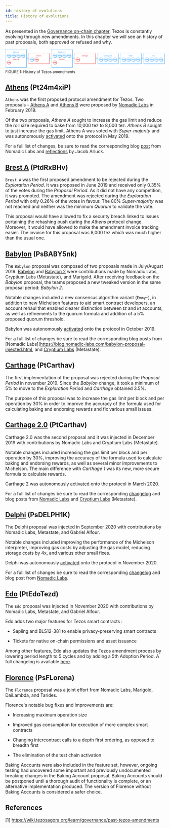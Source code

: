 ```yaml
---
id: history-of-evolutions
title: History of evolutions
---
```


As presented in the [Governance on-chain chapter](/tezos-basics/governance-on-chain), Tezos is constantly evolving through new amendments. In this chapter we will see an history of past proposals, both approved or refused and why.

![](../../static/img/tezos-basics/history_of_tezos_amendement.svg)
<small className="figure">FIGURE 1: History of Tezos amendments</small>

## [Athens](https://www.tezosagora.org/proposal/1) (Pt24m4xiP)
`Athens` was the first proposed protocol amendment for Tezos. Two proposals - [Athens A](https://www.tezosagora.org/proposal/1) and [Athens B](https://forum.tezosagora.org/t/athens-b-psd1ynubh/33) were proposed by [Nomadic Labs](https://blog.nomadic-labs.com/athens-our-proposals-for-the-first-voted-amendment.html) in February 2019.

Of the two proposals, _Athens A_ sought to increase the gas limit and reduce the roll size required to bake from 10,000 tez to 8,000 tez. _Athens B_ sought to just increase the gas limit. Athens A was voted with _Super-majority_ and was autonomously [activated](https://twitter.com/TezosAgoraBot/status/1133901612790034432?s=20) onto the protocol in May 2019.

For a full list of changes, be sure to read the corresponding blog [post](https://blog.nomadic-labs.com/athens-proposals-injected.html) from Nomadic Labs and [reflections](https://medium.com/tqtezos/reflecting-on-athens-the-first-self-amendment-of-tezos-4791ab3b1de1) by Jacob Arluck. 

## [Brest A](https://www.tezosagora.org/proposal/3) (PtdRxBHv)

`Brest A` was the first proposed amendment to be rejected during the _Exploration Period_. It was proposed in June 2019 and received only 0.35% of the votes during the _Proposal Period_. As it did not have any competition, it was promoted. The amendment was rejected during the _Exploration Period_ with only 0.26% of the votes in favour. The 80% _Super-majority_ was not reached and neither was the minimum _Quorum_ to validate the vote.

This proposal would have allowed to fix a security breach linked to issues pertaining the rehashing push during the _Athens_ protocol change. Moreover, it would have allowed to make the amendment invoice tracking easier. The invoice for this proposal was 8,000 tez which was much higher than the usual one.

## [Babylon](https://www.tezosagora.org/proposal/5) (PsBABY5nk)

The `Babylon` proposal was composed of two proposals made in July/August 2019. [Babylon](https://www.tezosagora.org/proposal/4) and [Babylon 2](https://www.tezosagora.org/proposal/5) were contributions made by Nomadic Labs, Cryptium Labs (Metastate), and Marigold. After receiving feedback on the _Babylon_ proposal, the teams proposed a new tweaked version in the same proposal period: _Babylon 2_.

Notable changes included a new consensus algorithm variant (`Emmy+`), in addition to new Michelson features to aid smart contract developers, an account rehaul that enabled clearer distinction between _tz_ and _kt_ accounts, as well as refinements to the quorum formula and addition of a 5% proposed quorum threshold.

Babylon was autonomously [activated](https://twitter.com/adrian_brink/status/1185137422432161792?s=20) onto the protocol in October 2019.

For a full list of changes be sure to read the corresponding blog posts from [Nomadic Labs](https://blog.nomadic-labs.com/babylon-proposal-injected.html, and [Cryptium Labs](https://medium.com/metastatedev/on-babylon2-0-1-58058d9d2106) (Metastate). 

## [Carthage](https://www.tezosagora.org/proposal/6) (PtCarthav)

The first implementation of the proposal was rejected during the _Proposal Period_ in november 2019. Since the _Babylon_ change, it took a minimum of 5% to move to the _Exploration Period_ and _Carthage_ obtained 3.5%.

The purpose of this proposal was to increase the gas limit per block and per operation by 30% in order to improve the accuracy of the formula used for calculating baking and endorsing rewards and fix various small issues.

## [Carthage 2.0](https://www.tezosagora.org/proposal/7) (PtCarthav)
Carthage 2.0 was the second proposal and it was injected in December 2019 with contributions by Nomadic Labs and Cryptium Labs (Metastate).

Notable changes included increasing the gas limit per block and per operation by 30%, improving the accuracy of the formula used to calculate baking and endorsing rewards, as well as several minor improvements to Michelson. The main difference with _Carthage 1_ was its new, more secure formula to calculate rewards.

Carthage 2 was autonomously [activated](https://twitter.com/tezos/status/1235590757416751105?s=20) onto the protocol in March 2020.

For a full list of changes be sure to read the corresponding [changelog](https://tezos.gitlab.io/protocols/006_carthage.html#changelog) and blog posts from [Nomadic Labs](https://blog.nomadic-labs.com/carthage-changelog-and-testnet.html) and [Cryptium Labs](https://medium.com/metastatedev/updating-the-potential-carthage-proposal-and-resetting-the-carthagenet-test-network-f413a792571f) (Metastate). 

## [Delphi](https://www.tezosagora.org/proposal/8) (PsDELPH1K)
The Delphi proposal was injected in September 2020 with contributions by Nomadic Labs, Metastate, and Gabriel Alfour.

Notable changes included improving the performance of the Michelson interpreter, improving gas costs by adjusting the gas model, reducing storage costs by 4x, and various other small fixes.

Delphi was autonomously [activated](https://twitter.com/tezos/status/1326877616322859009?s=20) onto the protocol in November 2020.

For a full list of changes be sure to read the corresponding [changelog](https://blog.nomadic-labs.com/delphi-changelog.html#007-delphi-changelog) and blog post from [Nomadic Labs](https://blog.nomadic-labs.com/delphi-official-release.html).

## [Edo](https://www.tezosagora.org/proposal/9) (PtEdoTezd)
The `Edo` proposal was injected in November 2020 with contributions by Nomadic Labs, Metastate, and Gabriel Alfour.

Edo adds two major features for Tezos smart contracts :

* Sapling and BLS12-381 to enable privacy-preserving smart contracts

* Tickets for native on-chain permissions and asset issuance

Among other features, Edo also updates the Tezos amendment process by lowering period length to 5 cycles and by adding a 5th Adoption Period. A full changelog is available [here](https://tezos.gitlab.io/protocols/008_edo.html).

## [Florence](https://www.tezosagora.org/proposal/11) (PsFLorena)
The `Florence` proposal was a joint effort from Nomadic Labs, Marigold, DaiLambda, and Tarides.

Florence's notable bug fixes and improvements are:

* Increasing maximum operation size

* Improved gas consumption for execution of more complex smart contracts

* Changing intercontract calls to a depth first ordering, as opposed to breadth first

* The elimination of the test chain activation
  
Baking Accounts were also included in the feature set, however, ongoing testing had uncovered some important and previously undocumented breaking changes in the Baking Account proposal. Baking Accounts should be postponed until a thorough audit of functionality is complete, or an alternative implementation produced. The version of Florence without Baking Accounts is considered a safer choice.

## References 

[1] https://wiki.tezosagora.org/learn/governance/past-tezos-amendments
